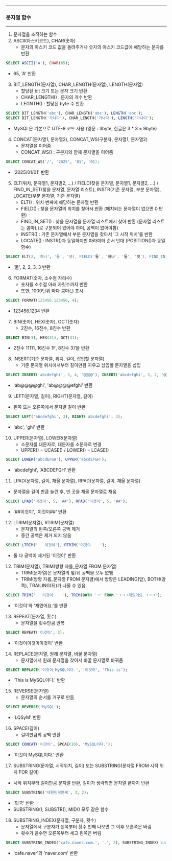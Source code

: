 -----
### 문자열 함수
-----
1. 문자열을 조작하는 함수
2. ASCII(아스키코드), CHAR(숫자)
   - 문자의 아스키 코드 값을 돌려주거나 숫자의 아스키 코드값에 해당하는 문자를 반환
```sql
SELECT ASCII('A'), CHAR(65);
```
  - 65, 'A' 반환

3. BIT_LENGTH(문자열), CHAR_LENGTH(문자열), LENGTH(문자열)
   - 할당된 bit 크기 또는 문자 크기 반환
   - CHAR_LENGTH() : 문자의 개수 반환
   - LEGNTH() : 할당된 byte 수 반환
```sql
SELECT BIT_LENGTH('abc'), CHAR_LENGTH('abc'), LENGTH('abc');
SELECT BIT_LENGTH('가나다'), CHAR_LENGTH('가나다'), LENGTH('가나다');
```
  - MySQL은 기본으로 UTF-8 코드 사용 (영문 : 3byte, 한글은 3 * 3 = 9byte)

4. CONCAT(문자열1, 문자열2), CONCAT_WS(구분자, 문자열1, 문자열2)
   - 문자열을 이어줌
   - CONCAT_WS() : 구분자와 함께 문자열을 이어줌
```sql
SELECT CONCAT_WS('/', '2025', '01', '01);
```
  - '2025/01/01' 반환

5. ELT(위치, 문자열1, 문자열2, ...) / FIELD(찾을 문자열, 문자열1, 문자열2, ...) / FIND_IN_SET(찾을 문자열, 문자열 리스트), INSTR(기준 문자열, 부분 문자열), LOCATE(부분 문자열, 기준 문자열)
   - ELT() : 위치 번째에 해당하는 문자열 반환
   - FIELD() : 찾을 문자열의 위치를 찾아서 반환 (매치되는 문자열이 없으면 0 반환)
   - FIND_IN_SET() : 찾을 문자열을 문자열 리스트에서 찾아 반환 (문자열 리스트는 콤마(,)로 구분되어 있어야 하며, 공백이 없어야함)
   - INSTR() : 기존 문자열에서 부분 문자열을 찾아서 '그 시작 위치'를 반환
   - LOCATE() : INSTR()과 동일하지만 파라미터 순서 반대 (POSITION()과 동일 함수)
```sql
SELECT ELT(2, '하나', '둘', '셋), FIELD('둘', '하나', '둘', '셋'), FIND_IN_SET('둘', '하나,둘,셋'), INSTR('하나둘셋', '둘'), LOCATE('둘', '하나둘셋')
```
  - '둘', 2, 2, 3, 3 반환

6. FORMAT(숫자, 소수점 자리수)
   - 숫자를 소수점 아래 자릿수까지 반환
   - 또한, 1000단위 마다 콤마(,) 표시
```sql
SELECT FORMAT(123456.123456, 4);
```
  - 123456.1234 반환

7. BIN(숫자), HEX(숫자), OCT(숫자)
   - 2진수, 16진수, 8진수 반환
```sql
SELECT BIN(3), HEX(31), OCT(31);
```
  - 2진수 11111, 16진수 1F, 8진수 37을 반환

8. INSERT(기준 문자열, 위치, 길이, 삽입할 문자열)
   - 기준 문자열 위치에서부터 길이만큼 지우고 삽입할 문자열을 삽입
```sql
SELECT INSERT('abcdefghi', 3, 4, '@@@@'), INSERT('abcdefghi', 3, 2, '@@@@');
```
  - 'ab@@@@ghi', 'ab@@@@efghi' 반환

9. LEFT(문자열, 길이), RIGHT(문자열, 길이)
  - 왼쪽 또는 오른쪽에서 문자열 길이 반환
```sql
SELECT LEFT('abcdefghi', 3), RIGHT('abcdefghi', 3);
```
  - 'abc', 'ghi' 반환

10. UPPER(문자열), LOWER(문자열)
    - 소문자를 대문자로, 대문자를 소문자로 변경
    - UPPER() = UCASE() / LOWER() = LCASE()
```sql
SELECT LOWER('abcdEFGH'), UPPER('abcdEFGH');
```
  - 'abcdefghi', 'ABCDEFGH' 반환

11. LPAD(문자열, 길이, 채울 문자열), RPAD(문자열, 길이, 채울 문자열)
  - 문자열을 길이 만큼 늘린 후, 빈 곳을 채울 문자열로 채움
```sql
SELECT LPAD('이것이', 5, '##'), RPAD('이것이', 5, '##');
```
  - '##이것이', '이것이##' 반환

12. LTRIM(문자열), RTRIM(문자열)
    - 문자열의 왼쪽/오른쪽 공백 제거
    - 중간 공백은 제거 되지 않음
   
```sql
SELECT LTRIM('   이것이'), RTRIM('이것이    ');
````
  - 둘 다 공백이 제거된 '이것이' 반환

12. TRIM(문자열), TRIM(방향 자를_문자열 FROM 문자열)
    - TRIM(문자열)은 문자열의 앞/뒤 공백을 모두 없앰
    - TRIM(방향 자를_문자열 FROM 문자열)에서 방향은 LEADING(앞), BOTH(양쪽), TRAILING(뒤)가 나올 수 있음
```sql
SELECT TRIM('   이것이    '), TRIM(BOTH 'ㅋ' FROM 'ㅋㅋㅋ재밌어요.ㅋㅋㅋ');
```
  - '이것이'와 '재밌어요.'를 반환

13. REPEAT(문자열, 횟수)
    - 문자열을 횟수만큼 반복
```sql
SELECT REPEAT('이것이', 3);
```
  - '이것이이것이이것이' 반환

14. REPLACE(문자열, 원래 문자열, 바꿀 문자열)
    - 문자열에서 원래 문자열을 찾아서 바꿀 문자열로 바꿔줌
```sql
SELECT REPLACE('이것이 MySQL이다.', '이것이', 'This is');
```
  - 'This is MySQL이다.' 반환

15. REVERSE(문자열)
    - 문자열의 순서를 거꾸로 만듬
```sql
SELECT REVERSE('MySQL');
```
  - 'LQSyM' 반환

16. SPACE(길이)
    - 길이만큼의 공백 반환
```sql
SELECT CONCAT('이것이', SPCAE(10), 'MySQL이다.');
```
  - '이것이          MySQL이다.' 반환

17. SUBSTRING(문자열, 시작위치, 길이) 또는 SUBSTRING(문자열 FROM 시작 위치 FOR 길이)
  - 시작 위치부터 길이만큼 문자열 반환, 길이가 생략되면 문자열 끝까지 반환
```sql
SELECT SUBSTRING('대한민국만세', 3, 2);
```
  - '민국' 반환
  - SUBSTRING(), SUBSTR(), MID() 모두 같은 함수

18. SUBSTRING_INDEX(문자열, 구분자, 횟수)
    - 문자열에서 구분자가 왼쪽부터 횟수 번째 나오면 그 이후 오른쪽은 버림
    - 횟수가 음수면 오른쪽부터 세고 왼쪽은 버림
```sql
SELECT SUBSTRING_INDEX('cafe.naver.com.', '.', 2), SUBSTRING_INDEX('cafe.naver.com', ',', -2);
```
  - 'cafe.naver'와 'naver.com' 반환

